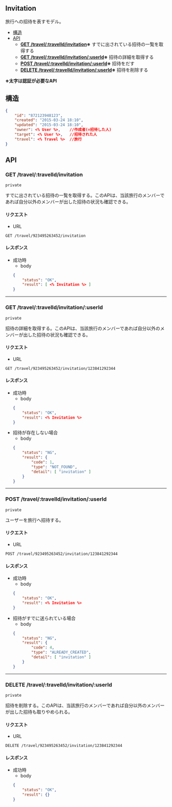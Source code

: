 ## Invitation

旅行への招待を表すモデル。

- [構造](#struct)
- [API](#api)
	- **[GET /travel/:travelId/invitation](#api-get_travel_inivitation_all)※**
		すでに出されている招待の一覧を取得する
	- **[GET /travel/:travelId/invitation/:userId](#api-get_travel_inivitation)※**
		招待の詳細を取得する
	- **[POST /travel/:travelId/invitation/:userId](#api-post_travel_inivitation)※**
		招待をだす
	- **[DELETE /travel/:travelId/invitation/:userId](#api-delete_travel_inivitation)※**
		招待を削除する

**※太字は認証が必要なAPI**

## <a name="struct"></a>構造

```json
{
	"id": "872123948123",
	"created": "2015-03-24 18:10",
	"updated": "2015-03-24 18:10",
	"owner": <% User %>,	//作成者(=招待した人)
	"target": <% User %>,	//招待された人
	"travel": <% Travel %>	//旅行
}
```

## <a name="api"></a>API

### <a name="api-get_travel_inivitation_all"></a> GET /travel/:travelId/invitation

`private`

すでに出されている招待の一覧を取得する。このAPIは、当該旅行のメンバーであれば自分以外のメンバーが出した招待の状況も確認できる。

#### リクエスト

- URL
```
GET /travel/923495263452/invitation
```

#### レスポンス

- 成功時
	- body
	```json
	{
		"status": "OK",
		"result": [ <% Invitation %> ]
	}
	```

---

### <a name="api-get_travel_inivitation"></a> GET /travel/:travelId/invitation/:userId

`private`

招待の詳細を取得する。このAPIは、当該旅行のメンバーであれば自分以外のメンバーが出した招待の状況も確認できる。

#### リクエスト

- URL
```
GET /travel/923495263452/invitation/123841292344
```

#### レスポンス

- 成功時
	- body
	```json
	{
		"status": "OK",
		"result": <% Invitation %>
	}
	```
- 招待が存在しない場合
	- body
	```json
	{
		"status": "NG",
		"result": {
			"code": 1,
			"type": "NOT_FOUND",
			"detail": [ "invitation" ]
		}
	}
	```

---

### <a name="api-post_travel_inivitation"></a> POST /travel/:travelId/invitation/:userId

`private`

ユーザーを旅行へ招待する。

#### リクエスト

- URL
```
POST /travel/923495263452/invitation/123841292344
```

#### レスポンス

- 成功時
	- body
	```json
	{
		"status": "OK",
		"result": <% Invitation %>
	}
	```
- 招待がすでに送られている場合
	- body
	```json
	{
		"status": "NG",
		"result": {
			"code": 4,
			"type": "ALREADY_CREATED",
			"detail": [ "invitation" ]
		}
	}
	```

---

### <a name="api-delete_travel_inivitation"></a> DELETE /travel/:travelId/invitation/:userId

`private`

招待を削除する。このAPIは、当該旅行のメンバーであれば自分以外のメンバーが出した招待も取りやめられる。

#### リクエスト

- URL
```
DELETE /travel/923495263452/invitation/123841292344
```

#### レスポンス

- 成功時
	- body
	```json
	{
		"status": "OK",
		"result": {}
	}
	```
